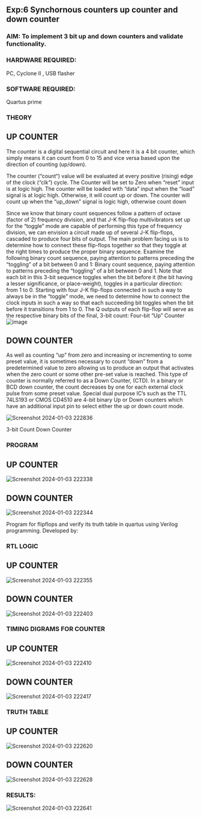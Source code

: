 ## Exp:6 Synchornous counters up counter and down counter 
### AIM: To implement 3 bit up and down counters and validate  functionality.
### HARDWARE REQUIRED:  
PC, Cyclone II , USB flasher
### SOFTWARE REQUIRED:  
Quartus prime
### THEORY 

## UP COUNTER 
The counter is a digital sequential circuit and here it is a 4 bit counter, which simply means it can count from 0 to 15 and vice versa based upon the direction of counting (up/down). 

The counter (“count“) value will be evaluated at every positive (rising) edge of the clock (“clk“) cycle.
The Counter will be set to Zero when “reset” input is at logic high.
The counter will be loaded with “data” input when the “load” signal is at logic high. Otherwise, it will count up or down.
The counter will count up when the “up_down” signal is logic high, otherwise count down

Since we know that binary count sequences follow a pattern of octave (factor of 2) frequency division, and that J-K flip-flop multivibrators set up for the “toggle” mode are capable of performing this type of frequency division, we can envision a circuit made up of several J-K flip-flops, cascaded to produce four bits of output.
The main problem facing us is to determine how to connect these flip-flops together so that they toggle at the right times to produce the proper binary sequence.
Examine the following binary count sequence, paying attention to patterns preceding the “toggling” of a bit between 0 and 1:
Binary count sequence, paying attention to patterns preceding the “toggling” of a bit between 0 and 1.
Note that each bit in this 3-bit sequence toggles when the bit before it (the bit having a lesser significance, or place-weight), toggles in a particular direction: from 1 to 0.
Starting with four J-K flip-flops connected in such a way to always be in the “toggle” mode, we need to determine how to connect the clock inputs in such a way so that each succeeding bit toggles when the bit before it transitions from 1 to 0.
The Q outputs of each flip-flop will serve as the respective binary bits of the final, 3-bit count:
Four-bit “Up” Counter
![image](https://user-images.githubusercontent.com/36288975/169644758-b2f4339d-9532-40c5-af40-8f4f8c942e2c.png)
## DOWN COUNTER 
As well as counting “up” from zero and increasing or incrementing to some preset value, it is sometimes necessary to count “down” from a predetermined value to zero allowing us to produce an output that activates when the zero count or some other pre-set value is reached.
This type of counter is normally referred to as a Down Counter, (CTD). In a binary or BCD down counter, the count decreases by one for each external clock pulse from some preset value. Special dual purpose IC’s such as the TTL 74LS193 or CMOS CD4510 are 4-bit binary Up or Down counters which have an additional input pin to select either the up or down count mode.

![Screenshot 2024-01-03 222836](https://github.com/yoganand12/Exp-7-Synchornous-counters-/assets/155515519/e075cff9-1fe4-4029-b129-2e19922533eb)

3-bit Count Down Counter
### PROGRAM 

## UP COUNTER 

![Screenshot 2024-01-03 222338](https://github.com/yoganand12/Exp-7-Synchornous-counters-/assets/155515519/2368914b-51be-4ede-87a1-9113b31ebaa9)

## DOWN COUNTER 

![Screenshot 2024-01-03 222344](https://github.com/yoganand12/Exp-7-Synchornous-counters-/assets/155515519/8bca5215-6212-424a-a4b2-c566962b1756)

Program for flipflops  and verify its truth table in quartus using Verilog programming.
Developed by: 
### RTL LOGIC

## UP COUNTER 

![Screenshot 2024-01-03 222355](https://github.com/yoganand12/Exp-7-Synchornous-counters-/assets/155515519/77763d1d-14a1-4a49-8c3d-48f62e6ceae0)


## DOWN COUNTER  

![Screenshot 2024-01-03 222403](https://github.com/yoganand12/Exp-7-Synchornous-counters-/assets/155515519/f8f9e5d9-3949-4063-8d06-049b94629405)

### TIMING DIGRAMS FOR COUNTER  

## UP COUNTER 
![Screenshot 2024-01-03 222410](https://github.com/yoganand12/Exp-7-Synchornous-counters-/assets/155515519/04800bf7-fd6c-4b77-9f9f-1ead12817117)


## DOWN COUNTER  
![Screenshot 2024-01-03 222417](https://github.com/yoganand12/Exp-7-Synchornous-counters-/assets/155515519/36607b55-fb8e-4fed-87db-0cc65d2d26f7)

### TRUTH TABLE 

## UP COUNTER 
![Screenshot 2024-01-03 222620](https://github.com/yoganand12/Exp-7-Synchornous-counters-/assets/155515519/f3bde57a-f552-4083-998d-09a8eeb0b5df)


## DOWN COUNTER  
![Screenshot 2024-01-03 222628](https://github.com/yoganand12/Exp-7-Synchornous-counters-/assets/155515519/d43be26f-58ff-4c7c-9d16-d035915401ae)


### RESULTS:

![Screenshot 2024-01-03 222641](https://github.com/yoganand12/Exp-7-Synchornous-counters-/assets/155515519/153a3c61-db2f-4efe-ada9-82b009ad9ed3)

